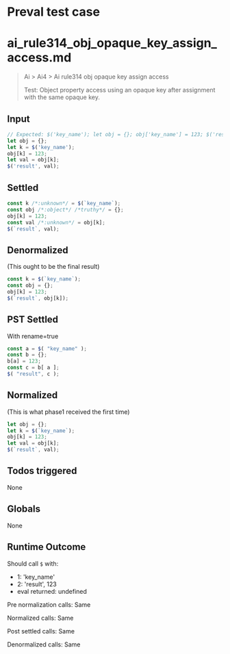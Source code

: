 # Preval test case

# ai_rule314_obj_opaque_key_assign_access.md

> Ai > Ai4 > Ai rule314 obj opaque key assign access
>
> Test: Object property access using an opaque key after assignment with the same opaque key.

## Input

`````js filename=intro
// Expected: $('key_name'); let obj = {}; obj['key_name'] = 123; $('result', 123);
let obj = {};
let k = $('key_name');
obj[k] = 123;
let val = obj[k];
$('result', val);
`````


## Settled


`````js filename=intro
const k /*:unknown*/ = $(`key_name`);
const obj /*:object*/ /*truthy*/ = {};
obj[k] = 123;
const val /*:unknown*/ = obj[k];
$(`result`, val);
`````


## Denormalized
(This ought to be the final result)

`````js filename=intro
const k = $(`key_name`);
const obj = {};
obj[k] = 123;
$(`result`, obj[k]);
`````


## PST Settled
With rename=true

`````js filename=intro
const a = $( "key_name" );
const b = {};
b[a] = 123;
const c = b[ a ];
$( "result", c );
`````


## Normalized
(This is what phase1 received the first time)

`````js filename=intro
let obj = {};
let k = $(`key_name`);
obj[k] = 123;
let val = obj[k];
$(`result`, val);
`````


## Todos triggered


None


## Globals


None


## Runtime Outcome


Should call `$` with:
 - 1: 'key_name'
 - 2: 'result', 123
 - eval returned: undefined

Pre normalization calls: Same

Normalized calls: Same

Post settled calls: Same

Denormalized calls: Same
